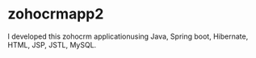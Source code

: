 # zohocrmapp2
I developed this zohocrm applicationusing Java, Spring boot, Hibernate, HTML, JSP, JSTL, MySQL.
